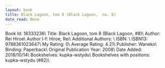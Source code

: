 ```yaml
---
layout: book
title: Black Lagoon, tom 8 (Black Lagoon,  no. 8)
date_read: None
---
```


Book Id: 18333236\ 
Title: Black Lagoon, tom 8 (Black Lagoon, #8)\ 
Author: Rei Hiroe\ 
Author l-f: Hiroe, Rei\ 
Additional Authors: \ 
ISBN: \ 
ISBN13: 9788361023647\ 
My Rating: 0\ 
Average Rating: 4.21\ 
Publisher: Waneko\ 
Binding: Paperback\ 
Original Publication Year: 2008\ 
Date Added: 2018/10/14\ 
Bookshelves: kupka-wstydu\ 
Bookshelves with positions: kupka-wstydu (#82)\ 

